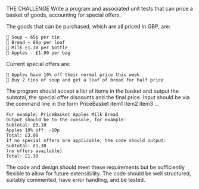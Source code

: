 
THE CHALLENGE
Write a program and associated unit tests that can price a basket of goods, accounting for
special offers.

The goods that can be purchased, which are all priced in GBP, are:

	 Soup – 65p per tin
	 Bread – 80p per loaf
	 Milk £1.30 per bottle
	 Apples - £1.00 per bag

Current special offers are:

	 Apples have 10% off their normal price this week
	 Buy 2 tins of soup and get a loaf of bread for half price

The program should accept a list of items in the basket and output the subtotal, the special offer discounts
and the final price.
Input should be via the command line in the form PriceBasket item1 item2 item3 …

	For example: PriceBasket Apples Milk Bread
	Output should be to the console, for example:
	Subtotal: £3.10
	Apples 10% off: -10p
	Total: £3.00
	If no special offers are applicable, the code should output:
	Subtotal: £1.30
	(no offers available)
	Total: £1.30
The code and design should meet these requirements but be sufficiently flexible to allow for future
extensibility. The code should be well structured, suitably commented, have error handling, and be tested.
